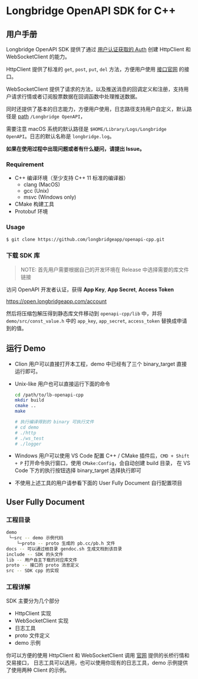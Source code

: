 # Longbridge OpenAPI SDK for C++

## 用户手册

Longbridge OpenAPI SDK 提供了通过 [用户认证获取的 Auth](https://open.longbridgeapp.com) 创建 HttpClient 和 WebSocketClient 的能力。

HttpClient 提供了标准的 `get`, `post`, `put`, `del` 方法，方便用户使用 [接口官网](https://open.longbridgeapp.com/docs) 的接口。

WebSocketClient 提供了请求的方法，以及推送消息的回调定义和注册，支持用户请求行情或者订阅股票数据在回调函数中处理推送数据。

同时还提供了基本的日志能力，方便用户使用，日志路径支持用户自定义，默认路径是 [path](https://docs.rs/dirs/4.0.0/dirs/fn.data_local_dir.html) `/Longbridge OpenAPI`，

需要注意 macOS 系统的默认路径是 `$HOME/Library/Logs/Longbridge OpenAPI`。日志的默认名称是 `longbridge.log`。

**如果在使用过程中出现问题或者有什么疑问，请提出 Issue。**

### Requirement

- C++ 编译环境（至少支持 C++ 11 标准的编译器）
  - clang (MacOS)
  - gcc (Unix)
  - msvc (Windows only)
- CMake 构建工具
- Protobuf 环境

### Usage

```bash
$ git clone https://github.com/longbridgeapp/openapi-cpp.git
```

### 下载 SDK 库

> NOTE: 首先用户需要根据自己的开发环境在 Release 中选择需要的库文件链接

访问 OpenAPI 开发者认证，获得 **App Key**, **App Secret**, **Access Token**

https://open.longbridgeapp.com/account

然后将压缩包解压得到静态库文件移动到 `openapi-cpp/lib` 中，并将 `demo/src/const_value.h` 中的 `app_key`, `app_secret`, `access_token` 替换成申请到的值。

## 运行 Demo

- Clion 用户可以直接打开本工程，demo 中已经有了三个 binary_target 直接运行即可。
- Unix-like 用户也可以直接运行下面的命令

  ```bash
  cd /path/to/lb-openapi-cpp
  mkdir build
  cmake ..
  make

  # 执行编译得到的 binary 可执行文件
  # cd demo
  # ./http
  # ./ws_test
  # ./logger
  ```

- Windows 用户可以使用 VS Code 配置 C++ / CMake 插件后，`CMD + Shift + P` 打开命令执行窗口，使用 `CMake:Config`，会自动创建 build 目录，
  在 VS Code 下方的执行按钮选择 binary_target 选择执行即可
- 不使用上述工具的用户请参看下面的 User Fully Document 自行配置项目

## User Fully Document

### 工程目录

```bash
demo
 └─src -- demo 示例代码
    └─proto -- proto 生成的 pb.cc/pb.h 文件
docs -- 可以通过根目录 gendoc.sh 生成文档到该目录
include -- SDK 的头文件
lib -- 用户自主下载的对应库文件
proto -- 接口的 proto 消息定义
src -- SDK cpp 的实现
```

### 工程详解

SDK 主要分为几个部分

- HttpClient 实现
- WebSocketClient 实现
- 日志工具
- proto 文件定义
- demo 示例

你可以方便的使用 HttpClient 和 WebSocketClient 调用 [官网](https://open.longbridgeapp.com) 提供的长桥行情和交易接口，
日志工具可以选用，也可以使用你现有的日志工具，demo 示例提供了使用两种 Client 的示例。
